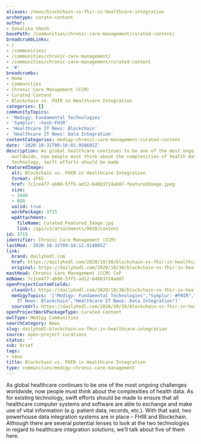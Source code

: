 ```yaml
---
aliases: /news/blockchain-vs-fhir-in-healthcare-integration
archetype: curate-content
author:
- Sonalika Ghosh
basePath: /communities/chronic-care-management/curated-content/
breadcrumbLinks:
- /
- /communities/
- /communities/chronic-care-management/
- /communities/chronic-care-management/curated-content
- '#'
breadcrumbs:
- Home
- Communities
- Chronic Care Management (CCM)
- Curated Content
- Blockchain vs. FHIR in Healthcare Integration
categories: []
communityTopics:
- 'Medigy: Fundamental Technologies'
- 'Symplur: -hash-FHIR'
- 'Healthcare IT News: Blockchain'
- 'Healthcare IT News: Data Integration'
contentCategories: medigy-chronic-care-management-curated-content
date: '2020-10-31T09:16:01.950602Z'
description: As global healthcare continues to be one of the most ongoing challenges
  worldwide, now people must think about the complexities of health data. As for existing
  technology, swift efforts should be made
featuredImage:
  alt: Blockchain vs. FHIR in Healthcare Integration
  format: JPEG
  href: 7c1ce477-ab90-5ff5-ad12-64603724ab07-featuredImage.jpeg
  size:
  - 1448
  - 850
  valid: true
  workPackage: 3715
  wpAttachment:
    fileName: Curated_Featured_Image.jpg
    link: /api/v3/attachments/9820/content
id: 3715
identifier: Chronic Care Management (CCM)
lastMod: '2020-10-31T09:16:12.914085Z'
link:
  brand: dailyhodl.com
  href: https://dailyhodl.com/2020/10/30/blockchain-vs-fhir-in-healthcare-integration/
  original: https://dailyhodl.com/2020/10/30/blockchain-vs-fhir-in-healthcare-integration/
mastHead: Chronic Care Management (CCM) CoP
mdName: 7c1ce477-ab90-5ff5-ad12-64603724ab07
openProjectCustomFields:
  cleanUrl: https://dailyhodl.com/2020/10/30/blockchain-vs-fhir-in-healthcare-integration/
  medigyTopics: '["Medigy: Fundamental Technologies","Symplur: #FHIR","Healthcare
    IT News: Blockchain","Healthcare IT News: Data Integration"]'
  sourceUrl: https://dailyhodl.com/2020/10/30/blockchain-vs-fhir-in-healthcare-integration/
openProjectWorkPackageType: Curated Content
owlType: Medigy Communities
searchCategory: News
slug: dailyhodl-blockchain-vs-fhir-in-healthcare-integration
source: open-project-curations
status: ''
sub: brief
tags:
- news
title: Blockchain vs. FHIR in Healthcare Integration
type: communities/medigy-chronic-care-management
---
```


<p>As global healthcare continues to be one of the most ongoing challenges worldwide, now people must think about the complexities of health data. As for existing technology, swift efforts should be made to ensure that all healthcare computer systems and software are able to exchange and make use of vital information (e.g. patient data, records, etc.).&nbsp;With that said, two powerhouse data integration systems are in place&nbsp;–&nbsp;FHIR and Blockchain. Although there are several potential lenses to look at the two technologies in regard to healthcare integration solutions, we’ll talk about five of them here.</p>